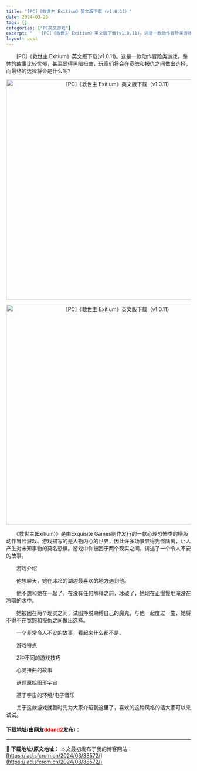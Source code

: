 ```yaml
---
title: "[PC]《救世主 Exitium》英文版下载（v1.0.11）"
date: 2024-03-26
tags: []
categories: ["PC英文游戏"]
excerpt: "　　[PC]《救世主 Exitium》英文版下载(v1.0.11)。这是一款动作冒险类游戏，整体的故事比较忧郁，甚至显得黑暗扭曲，玩家们将会在宽恕和报仇之间做出选择，而最终的选择将会是什么呢? 　　《救世主(Exitium)》是由Exquisite Games制作发行的一款心理恐怖类的横版动作冒险游&hellip;"
layout: post
---
```


 <p>　　[PC]《救世主 Exitium》英文版下载(v1.0.11)。这是一款动作冒险类游戏，整体的故事比较忧郁，甚至显得黑暗扭曲，玩家们将会在宽恕和报仇之间做出选择，而最终的选择将会是什么呢?</p> <p align="center"><img align="" border="0" src="https://lad.sfcrom.cn/wp-content/uploads/2024/03/20240326_6602e29ce21e5.webp" width="600" alt="[PC]《救世主 Exitium》英文版下载（v1.0.11）" /></p> <p align="center"><img align="" border="0" src="https://lad.sfcrom.cn/wp-content/uploads/2024/03/20240326_6602e29d453b8.webp" width="600" alt="[PC]《救世主 Exitium》英文版下载（v1.0.11）" /></p> <p>　　《救世主(Exitium)》是由Exquisite Games制作发行的一款心理恐怖类的横版动作冒险游戏。游戏描写的是人物内心的世界，因此许多场景显得光怪陆离，让人产生对未知事物的莫名恐惧。游戏中你被困于两个现实之间，讲述了一个令人不安的故事。</p> <p>　　游戏介绍</p> <p>　　他想聊天，她在冰冷的湖边最喜欢的地方遇到他。</p> <p>　　他不想和她在一起了。在没有任何解释之前，冰破了，她现在正慢慢地淹没在冷暗的水中。</p> <p>　　她被困在两个现实之间，试图挣脱束缚自己的魔鬼，与他一起度过一生，她将不得不在宽恕和报仇之间做出选择。</p> <p>　　一个非常令人不安的故事，看起来什么都不是。</p> <p>　　游戏特点</p> <p>　　2种不同的游戏技巧</p> <p>　　心灵扭曲的故事</p> <p>　　谜题原始图形宇宙</p> <p>　　基于宇宙的环境/电子音乐</p> <p>　　关于这款游戏就暂时先为大家介绍到这里了，喜欢的这种风格的话大家可以来试试。</p> <p><h4>下载地址(由网友<font color="red">ddand2</font>发布)：</h4></p> 

---
📖 **下载地址/原文地址：** 本文最初发布于我的博客网站：[https://lad.sfcrom.cn/2024/03/38572/](https://lad.sfcrom.cn/2024/03/38572/)

